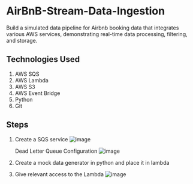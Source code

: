 # AirBnB-Stream-Data-Ingestion
Build a simulated data pipeline for Airbnb booking data that integrates various AWS services, demonstrating real-time data processing, filtering, and storage.

## Technologies Used
  1. AWS SQS
  2. AWS Lambda
  3. AWS S3
  4. AWS Event Bridge
  5. Python
  6. Git

## Steps
  1. Create a SQS service
     ![image](https://github.com/RITS98/AirBnB-Stream-Data-Ingestion/assets/51791113/2057ad03-47a1-4264-995b-4a3449694fe3)

     Dead Letter Queue Configuration
     ![image](https://github.com/RITS98/AirBnB-Stream-Data-Ingestion/assets/51791113/a64089da-6c26-4a6c-8107-0030f6526228)

  3. Create a mock data generator in python and place it in lambda
  4. Give relevant access to the Lambda
     ![image](https://github.com/RITS98/AirBnB-Stream-Data-Ingestion/assets/51791113/7c36ae37-4b8c-4894-bdcd-4bdd75b59096)
